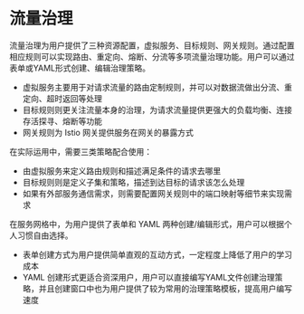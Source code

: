# 流量治理

流量治理为用户提供了三种资源配置，虚拟服务、目标规则、网关规则。通过配置相应规则可以实现路由、重定向、熔断、分流等多项流量治理功能。用户可以通过表单或YAML形式创建、编辑治理策略。

- 虚拟服务主要用于对请求流量的路由定制规则，并可以对数据流做出分流、重定向、超时返回等处理
- 目标规则则更关注流量本身的治理，为请求流量提供更强大的负载均衡、连接存活探寻、熔断等功能
- 网关规则为 Istio 网关提供服务在网关的暴露方式

在实际运用中，需要三类策略配合使用：

- 由虚拟服务来定义路由规则和描述满足条件的请求去哪里
- 目标规则则是定义子集和策略，描述到达目标的请求该怎么处理
- 如果有外部服务通信需求，则需要配置网关规则中的端口映射等细节来实现需求

在服务网格中，为用户提供了表单和 YAML 两种创建/编辑形式，用户可以根据个人习惯自由选择。

- 表单创建方式为用户提供简单直观的互动方式，一定程度上降低了用户的学习成本
- YAML 创建形式更适合资深用户，用户可以直接编写YAML文件创建治理策略，并且创建窗口中也为用户提供了较为常用的治理策略模板，提高用户编写速度
